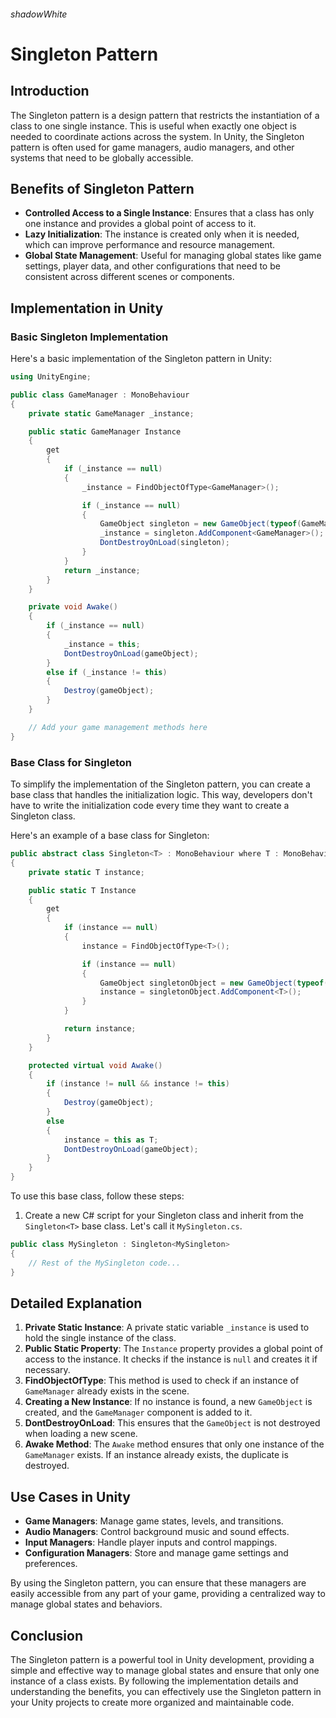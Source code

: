 ###### shadowWhite
# Singleton Pattern
## Introduction

The Singleton pattern is a design pattern that restricts the instantiation of a class to one single instance. This is useful when exactly one object is needed to coordinate actions across the system. In Unity, the Singleton pattern is often used for game managers, audio managers, and other systems that need to be globally accessible.

## Benefits of Singleton Pattern

- **Controlled Access to a Single Instance**: Ensures that a class has only one instance and provides a global point of access to it.
- **Lazy Initialization**: The instance is created only when it is needed, which can improve performance and resource management.
- **Global State Management**: Useful for managing global states like game settings, player data, and other configurations that need to be consistent across different scenes or components.

## Implementation in Unity

### Basic Singleton Implementation

Here's a basic implementation of the Singleton pattern in Unity:

```csharp
using UnityEngine;

public class GameManager : MonoBehaviour
{
    private static GameManager _instance;

    public static GameManager Instance
    {
        get
        {
            if (_instance == null)
            {
                _instance = FindObjectOfType<GameManager>();

                if (_instance == null)
                {
                    GameObject singleton = new GameObject(typeof(GameManager).ToString());
                    _instance = singleton.AddComponent<GameManager>();
                    DontDestroyOnLoad(singleton);
                }
            }
            return _instance;
        }
    }

    private void Awake()
    {
        if (_instance == null)
        {
            _instance = this;
            DontDestroyOnLoad(gameObject);
        }
        else if (_instance != this)
        {
            Destroy(gameObject);
        }
    }

    // Add your game management methods here
}
```
### Base Class for Singleton

To simplify the implementation of the Singleton pattern, you can create a base class that handles the initialization logic. This way, developers don't have to write the initialization code every time they want to create a Singleton class.

Here's an example of a base class for Singleton:

```csharp
public abstract class Singleton<T> : MonoBehaviour where T : MonoBehaviour
{
    private static T instance;

    public static T Instance
    {
        get
        {
            if (instance == null)
            {
                instance = FindObjectOfType<T>();

                if (instance == null)
                {
                    GameObject singletonObject = new GameObject(typeof(T).Name);
                    instance = singletonObject.AddComponent<T>();
                }
            }

            return instance;
        }
    }

    protected virtual void Awake()
    {
        if (instance != null && instance != this)
        {
            Destroy(gameObject);
        }
        else
        {
            instance = this as T;
            DontDestroyOnLoad(gameObject);
        }
    }
}
```

To use this base class, follow these steps:

1. Create a new C# script for your Singleton class and inherit from the `Singleton<T>` base class. Let's call it `MySingleton.cs`.

```csharp
public class MySingleton : Singleton<MySingleton>
{
    // Rest of the MySingleton code...
}
```

## Detailed Explanation

1. **Private Static Instance**: A private static variable `_instance` is used to hold the single instance of the class.
2. **Public Static Property**: The `Instance` property provides a global point of access to the instance. It checks if the instance is `null` and creates it if necessary.
3. **FindObjectOfType**: This method is used to check if an instance of `GameManager` already exists in the scene.
4. **Creating a New Instance**: If no instance is found, a new `GameObject` is created, and the `GameManager` component is added to it.
5. **DontDestroyOnLoad**: This ensures that the `GameObject` is not destroyed when loading a new scene.
6. **Awake Method**: The `Awake` method ensures that only one instance of the `GameManager` exists. If an instance already exists, the duplicate is destroyed.

## Use Cases in Unity

- **Game Managers**: Manage game states, levels, and transitions.
- **Audio Managers**: Control background music and sound effects.
- **Input Managers**: Handle player inputs and control mappings.
- **Configuration Managers**: Store and manage game settings and preferences.

By using the Singleton pattern, you can ensure that these managers are easily accessible from any part of your game, providing a centralized way to manage global states and behaviors.

## Conclusion

The Singleton pattern is a powerful tool in Unity development, providing a simple and effective way to manage global states and ensure that only one instance of a class exists. By following the implementation details and understanding the benefits, you can effectively use the Singleton pattern in your Unity projects to create more organized and maintainable code.